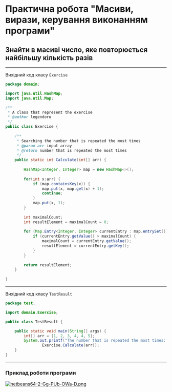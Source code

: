 # Практична робота "Масиви, вирази, керування виконанням програми"

## Знайти в масиві число, яке повторюється найбільшу кількість разів
---
Вихідний код класу ```Exercise```
```java
package domain;

import java.util.HashMap;
import java.util.Map;

/**
 * A class that represent the exercise
 * @author legendoru
 */
public class Exercise {
    
    /**
     * Searching the number that is repeated the most times
     * @param arr input array
     * @return number that is repeated the most times
     */
    public static int Calculate(int[] arr) {
        
        HashMap<Integer, Integer> map = new HashMap<>();
        
        for(int x:arr) {
            if (map.containsKey(x)) {
                map.put(x, map.get(x) + 1);
                continue;
            }
            map.put(x, 1);
        }
        
        int maximalCount;
        int resultElement = maximalCount = 0;
        
        for (Map.Entry<Integer, Integer> currentEntry : map.entrySet()) {
            if (currentEntry.getValue() > maximalCount) {
                maximalCount = currentEntry.getValue();
                resultElement = currentEntry.getKey();
            }
        }
        
        return resultElement;
    }
    
}
```
---
Вихідний код класу ```TestResult```
```java
package test;

import domain.Exercise;

public class TestResult {

    public static void main(String[] args) {
        int[] arr = {1, 2, 3, 4, 4, 5};
        System.out.printf("The number that is repeated the most times: %d",
                Exercise.Calculate(arr));      
    }
}
```
---
### Приклад роботи програми
[![netbeans64-2-Gg-PUb-OWa-D.png](https://i.postimg.cc/nc3wp6Xh/netbeans64-2-Gg-PUb-OWa-D.png)](https://postimg.cc/vc6vv27J)